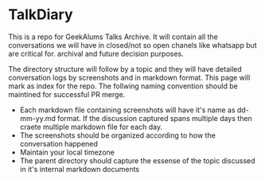 # TalkDiary
This is a repo for GeekAlums Talks Archive. It will contain all the conversations we will have in closed/not so open chanels like whatsapp but are critical for. archival and future decision purposes.

The directory structure will follow by a topic and they will have detailed conversation logs by screenshots and in markdown format.
This page will mark as index for the repo. The follwing naming convention should be maintined for successful PR merge.

- Each markdown file containing screenshots will have it's name as dd-mm-yy.md format. If the discussion captured spans multiple days then craete multiple markdown file for each day.
- The screenshots should be organized according to how the conversation happened
- Maintain your local timezone
- The parent directory should capture the essense of the topic discussed in it's internal markdown documents
